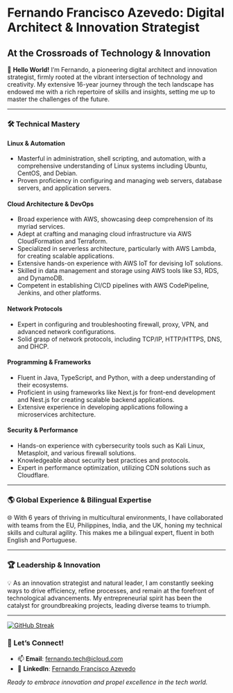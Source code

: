 # Fernando Francisco Azevedo: Digital Architect & Innovation Strategist

## At the Crossroads of Technology & Innovation

🚀 **Hello World!** I’m Fernando, a pioneering digital architect and innovation strategist, firmly rooted at the vibrant intersection of technology and creativity. My extensive 16-year journey through the tech landscape has endowed me with a rich repertoire of skills and insights, setting me up to master the challenges of the future.

---

### 🛠 Technical Mastery

#### **Linux & Automation**
- Masterful in administration, shell scripting, and automation, with a comprehensive understanding of Linux systems including Ubuntu, CentOS, and Debian.
- Proven proficiency in configuring and managing web servers, database servers, and application servers.

#### **Cloud Architecture & DevOps**
- Broad experience with AWS, showcasing deep comprehension of its myriad services.
- Adept at crafting and managing cloud infrastructure via AWS CloudFormation and Terraform.
- Specialized in serverless architecture, particularly with AWS Lambda, for creating scalable applications.
- Extensive hands-on experience with AWS IoT for devising IoT solutions.
- Skilled in data management and storage using AWS tools like S3, RDS, and DynamoDB.
- Competent in establishing CI/CD pipelines with AWS CodePipeline, Jenkins, and other platforms.

#### **Network Protocols**
- Expert in configuring and troubleshooting firewall, proxy, VPN, and advanced network configurations.
- Solid grasp of network protocols, including TCP/IP, HTTP/HTTPS, DNS, and DHCP.

#### **Programming & Frameworks**
- Fluent in Java, TypeScript, and Python, with a deep understanding of their ecosystems.
- Proficient in using frameworks like Next.js for front-end development and Nest.js for creating scalable backend applications.
- Extensive experience in developing applications following a microservices architecture.

#### **Security & Performance**
- Hands-on experience with cybersecurity tools such as Kali Linux, Metasploit, and various firewall solutions.
- Knowledgeable about security best practices and protocols.
- Expert in performance optimization, utilizing CDN solutions such as Cloudflare.

---

### 🌎 Global Experience & Bilingual Expertise

🌐 With 6 years of thriving in multicultural environments, I have collaborated with teams from the EU, Philippines, India, and the UK, honing my technical skills and cultural agility. This makes me a bilingual expert, fluent in both English and Portuguese.

---

### 🏆 Leadership & Innovation

💡 As an innovation strategist and natural leader, I am constantly seeking ways to drive efficiency, refine processes, and remain at the forefront of technological advancements. My entrepreneurial spirit has been the catalyst for groundbreaking projects, leading diverse teams to triumph.

---

[![GitHub Streak](https://streak-stats.demolab.com?user=fernandofatech&theme=dark&hide_border=true&date_format=j%2Fn%5B%2FY%5D)](https://git.io/streak-stats)

### 📣 Let’s Connect!

- 📫 **Email**: [fernando.tech@icloud.com](mailto:fernando.tech@icloud.com)
- 📱 **LinkedIn**: [Fernando Francisco Azevedo](https://www.linkedin.com/in/fernando-francisco-azevedo/)

_Ready to embrace innovation and propel excellence in the tech world._
